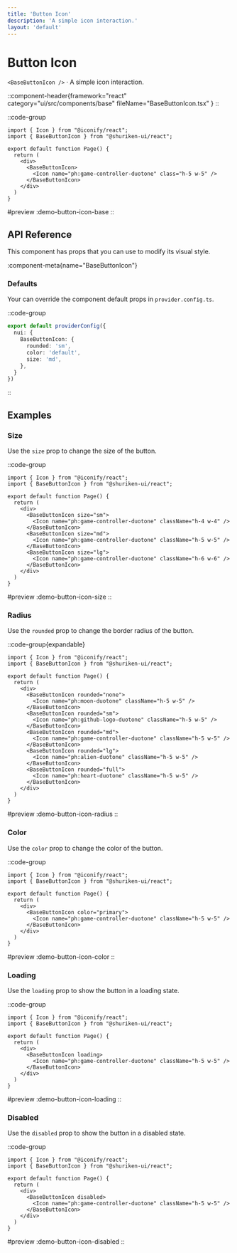 ```yaml
---
title: 'Button Icon'
description: 'A simple icon interaction.'
layout: 'default'
---
```


# Button Icon

`<BaseButtonIcon />` · A simple icon interaction.

::component-header{framework="react" category="ui/src/components/base" fileName="BaseButtonIcon.tsx" }
::

::code-group

```tsx [DemoButtonIconBase.tsx]
import { Icon } from "@iconify/react";
import { BaseButtonIcon } from "@shuriken-ui/react";

export default function Page() {
  return (
    <div>
      <BaseButtonIcon>
        <Icon name="ph:game-controller-duotone" class="h-5 w-5" />
      </BaseButtonIcon>
    </div>
  )
}
```

#preview
:demo-button-icon-base
::

## API Reference

This component has props that you can use to modify its visual style.

:component-meta{name="BaseButtonIcon"}

### Defaults

Your can override the component default props in `provider.config.ts`.

::code-group

```ts [provider.config.ts]
export default providerConfig({
  nui: {
    BaseButtonIcon: {
      rounded: 'sm',
      color: 'default',
      size: 'md',
    },
  }
})
```
::

## Examples

### Size

Use the `size` prop to change the size of the button.

::code-group

```tsx [DemoButtonIconSize.tsx]
import { Icon } from "@iconify/react";
import { BaseButtonIcon } from "@shuriken-ui/react";

export default function Page() {
  return (
    <div>
      <BaseButtonIcon size="sm">
        <Icon name="ph:game-controller-duotone" className="h-4 w-4" />
      </BaseButtonIcon>
      <BaseButtonIcon size="md">
        <Icon name="ph:game-controller-duotone" className="h-5 w-5" />
      </BaseButtonIcon>
      <BaseButtonIcon size="lg">
        <Icon name="ph:game-controller-duotone" className="h-6 w-6" />
      </BaseButtonIcon>
    </div>
  )
}
```

#preview
:demo-button-icon-size
::

### Radius

Use the `rounded` prop to change the border radius of the button.

::code-group{expandable}

```tsx [DemoButtonIconRadius.tsx]
import { Icon } from "@iconify/react";
import { BaseButtonIcon } from "@shuriken-ui/react";

export default function Page() {
  return (
    <div>
      <BaseButtonIcon rounded="none">
        <Icon name="ph:moon-duotone" className="h-5 w-5" />
      </BaseButtonIcon>
      <BaseButtonIcon rounded="sm">
        <Icon name="ph:github-logo-duotone" className="h-5 w-5" />
      </BaseButtonIcon>
      <BaseButtonIcon rounded="md">
        <Icon name="ph:game-controller-duotone" className="h-5 w-5" />
      </BaseButtonIcon>
      <BaseButtonIcon rounded="lg">
        <Icon name="ph:alien-duotone" className="h-5 w-5" />
      </BaseButtonIcon>
      <BaseButtonIcon rounded="full">
        <Icon name="ph:heart-duotone" className="h-5 w-5" />
      </BaseButtonIcon>
    </div>
  )
}
```

#preview
:demo-button-icon-radius
::

### Color

Use the `color` prop to change the color of the button.

::code-group

```tsx [DemoButtonIconColor.tsx]
import { Icon } from "@iconify/react";
import { BaseButtonIcon } from "@shuriken-ui/react";

export default function Page() {
  return (
    <div>
      <BaseButtonIcon color="primary">
        <Icon name="ph:game-controller-duotone" className="h-5 w-5" />
      </BaseButtonIcon>
    </div>
  )
}
```

#preview
:demo-button-icon-color
::

### Loading

Use the `loading` prop to show the button in a loading state.

::code-group

```tsx [DemoButtonIconLoading.tsx]
import { Icon } from "@iconify/react";
import { BaseButtonIcon } from "@shuriken-ui/react";

export default function Page() {
  return (
    <div>
      <BaseButtonIcon loading>
        <Icon name="ph:game-controller-duotone" className="h-5 w-5" />
      </BaseButtonIcon>
    </div>
  )
}
```

#preview
:demo-button-icon-loading
::

### Disabled

Use the `disabled` prop to show the button in a disabled state.

::code-group

```tsx [DemoButtonIconDisabled.tsx]
import { Icon } from "@iconify/react";
import { BaseButtonIcon } from "@shuriken-ui/react";

export default function Page() {
  return (
    <div>
      <BaseButtonIcon disabled>
        <Icon name="ph:game-controller-duotone" className="h-5 w-5" />
      </BaseButtonIcon>
    </div>
  )
}
```

#preview
:demo-button-icon-disabled
::